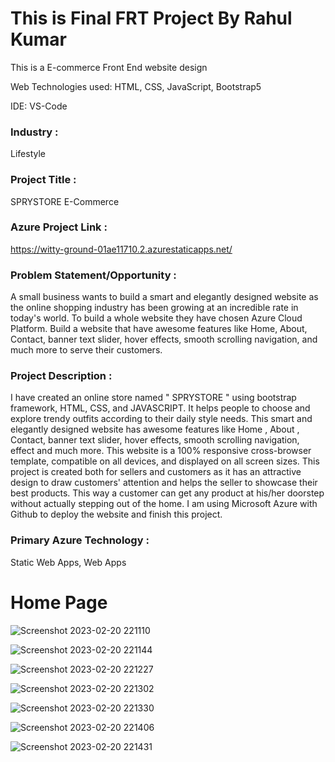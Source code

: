 # This is Final FRT Project By Rahul Kumar

 This is a E-commerce Front End website design 

 Web Technologies used: HTML, CSS, JavaScript, Bootstrap5

 IDE: VS-Code  

 ### Industry :
 Lifestyle 

### Project Title :
SPRYSTORE E-Commerce  

 ### Azure Project Link :
https://witty-ground-01ae11710.2.azurestaticapps.net/

### Problem Statement/Opportunity :

A small business wants to build a smart and elegantly designed website as the online shopping industry has been growing at an incredible rate in today's world. To build a whole website they have chosen Azure Cloud Platform. Build a website that have awesome features like Home, About, Contact, banner text slider, hover effects, smooth scrolling navigation, and much more to serve their customers.

### Project Description :

I have created an online store named " SPRYSTORE " using bootstrap framework, HTML, CSS, and JAVASCRIPT. It helps people to choose and explore trendy outfits according to their daily style needs. This smart and elegantly designed website has awesome features like Home , About , Contact, banner text slider, hover effects, smooth scrolling navigation, effect and much more. This website is a 100% responsive cross-browser template, compatible on all devices, and displayed on all screen sizes. This project is created both for sellers and customers as it has an attractive design to draw customers' attention and helps the seller to showcase their best products. This way a customer can get any product at his/her doorstep without actually stepping out of the home. I am using Microsoft Azure with Github to deploy the website and finish this project.

### Primary Azure Technology : 
Static Web Apps, Web Apps

# Home Page

![Screenshot 2023-02-20 221110](https://user-images.githubusercontent.com/113056235/220163339-6eeb9f8d-c595-4452-9c31-9926593592b5.png)

![Screenshot 2023-02-20 221144](https://user-images.githubusercontent.com/113056235/220163368-29ee1827-3ba6-4dc7-a42c-82afc72396f6.png)

![Screenshot 2023-02-20 221227](https://user-images.githubusercontent.com/113056235/220163395-f5a09bbf-78fb-46a3-9c10-1d633b95d324.png)

![Screenshot 2023-02-20 221302](https://user-images.githubusercontent.com/113056235/220163434-3b3fbd8d-516b-4af9-97b6-19d2f095be2f.png)

![Screenshot 2023-02-20 221330](https://user-images.githubusercontent.com/113056235/220163460-d12d982e-d84b-4174-a30c-be381341d173.png)

![Screenshot 2023-02-20 221406](https://user-images.githubusercontent.com/113056235/220163857-62f8dcce-6db5-477b-b90f-aafb4e949cdd.png)

![Screenshot 2023-02-20 221431](https://user-images.githubusercontent.com/113056235/220163887-647e6626-4b78-4249-baf8-109753460a2a.png)
